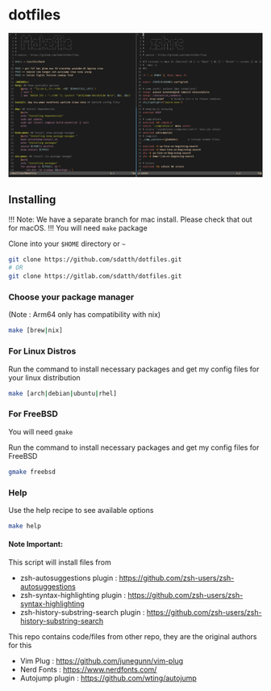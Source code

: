 # dotfiles

![machfiles image](./extra/ss.png)

## Installing

!!! Note: We have a separate branch for mac install. Please check that out for macOS.
!!! You will need `make` package

Clone into your `$HOME` directory or `~`

```bash
git clone https://github.com/sdatth/dotfiles.git
# OR
git clone https://gitlab.com/sdatth/dotfiles.git
```

### Choose your package manager

(Note : Arm64 only has compatibility with nix)

```bash
make [brew|nix]
```

### For Linux Distros

Run the command to install necessary packages and get my config files for your linux distribution
```bash
make [arch|debian|ubuntu|rhel]
```

### For FreeBSD

You will need `gmake`

Run the command to install necessary packages and get my config files for FreeBSD
```bash
gmake freebsd
```

### Help

Use the help recipe to see available options
```bash
make help
```


#### Note Important:

This script will install files from
- zsh-autosuggestions plugin          : https://github.com/zsh-users/zsh-autosuggestions
- zsh-syntax-highlighting plugin      : https://github.com/zsh-users/zsh-syntax-highlighting
- zsh-history-substring-search plugin : https://github.com/zsh-users/zsh-history-substring-search

This repo contains code/files from other repo, they are the original authors for this
- Vim Plug        : https://github.com/junegunn/vim-plug
- Nerd Fonts      : https://www.nerdfonts.com/
- Autojump plugin : https://github.com/wting/autojump
